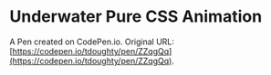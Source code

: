 # Underwater Pure CSS Animation

A Pen created on CodePen.io. Original URL: [https://codepen.io/tdoughty/pen/ZZqgQq](https://codepen.io/tdoughty/pen/ZZqgQq).

